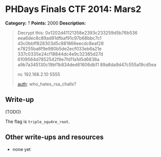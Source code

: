 # PHDays Finals CTF 2014: Mars2

**Category:** ?
**Points:** 2000
**Description:**

> Decrypt this:
> 0x1202d41121358e2393c233259d5b76b536
> eea6dec8c89ad91dfbaf91c97b68bbc7c1
> d3c0bbff828303d5c881866eecdc8eaf28
> e78255ba6f9e980b5de2ecf033eb6a21e
> 337c0335e24cf18844dc4e9c32385d27d
> 6109564d7852542f9e7fd11a1d5d6838a
> a9b7a345130c19bf1b834ded61606db11
> 89a8da9d47c555a19cd5ea
>
> nc 192.168.2.10 5555
>
> [auth](http://ctfarchive.phdays.com/phd4finals/mars2%20%282000%29/mars2.ova): who\_hates\_rsa\_challs?

## Write-up

(TODO)

The flag is `triple_squ4re_root`.

## Other write-ups and resources

* none yet
